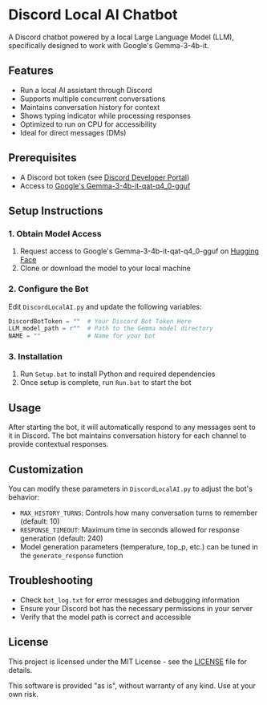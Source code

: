 # Discord Local AI Chatbot

A Discord chatbot powered by a local Large Language Model (LLM), specifically designed to work with Google's Gemma-3-4b-it.

## Features

- Run a local AI assistant through Discord
- Supports multiple concurrent conversations
- Maintains conversation history for context
- Shows typing indicator while processing responses
- Optimized to run on CPU for accessibility
- Ideal for direct messages (DMs)

## Prerequisites

- A Discord bot token (see [Discord Developer Portal](https://discord.com/developers/applications))
- Access to [Google's Gemma-3-4b-it-qat-q4_0-gguf](https://huggingface.co/google/gemma-3-4b-it-qat-q4_0-gguf)

## Setup Instructions

### 1. Obtain Model Access

1. Request access to Google's Gemma-3-4b-it-qat-q4_0-gguf on [Hugging Face](https://huggingface.co/google/gemma-3-4b-it-qat-q4_0-gguf)
2. Clone or download the model to your local machine

### 2. Configure the Bot

Edit `DiscordLocalAI.py` and update the following variables:

```python
DiscordBotToken = ""  # Your Discord Bot Token Here
LLM_model_path = r""  # Path to the Gemma model directory
NAME = ""             # Name for your bot
```

### 3. Installation

1. Run `Setup.bat` to install Python and required dependencies
2. Once setup is complete, run `Run.bat` to start the bot

## Usage

After starting the bot, it will automatically respond to any messages sent to it in Discord. The bot maintains conversation history for each channel to provide contextual responses.

## Customization

You can modify these parameters in `DiscordLocalAI.py` to adjust the bot's behavior:

- `MAX_HISTORY_TURNS`: Controls how many conversation turns to remember (default: 10)
- `RESPONSE_TIMEOUT`: Maximum time in seconds allowed for response generation (default: 240)
- Model generation parameters (temperature, top_p, etc.) can be tuned in the `generate_response` function

## Troubleshooting

- Check `bot_log.txt` for error messages and debugging information
- Ensure your Discord bot has the necessary permissions in your server
- Verify that the model path is correct and accessible

## License

This project is licensed under the MIT License - see the [LICENSE](LICENSE.md) file for details.

This software is provided "as is", without warranty of any kind. Use at your own risk.
